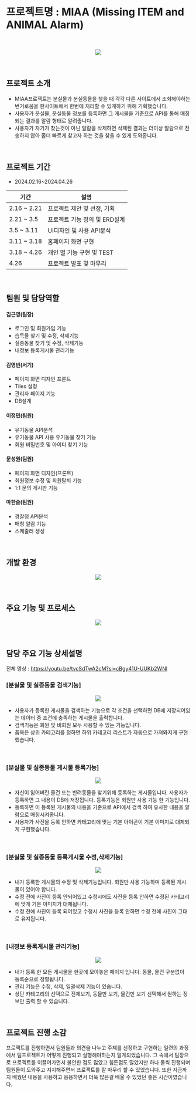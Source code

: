 # 프로젝트명 : MIAA (Missing ITEM and ANIMAL Alarm)
<br/>
<p align="center">
  <img src="https://github.com/jeongmin-Lee0321/MIAA/assets/146930254/d4218bb2-2664-45b9-ab5e-673f04e784cc">
</p>
<br/>

## 프로젝트 소개
* MIAA프로젝트는 분실물과 분실동물을 찾을 때 각각 다른 사이트에서 조회해야하는 번거로움을 한사이트에서 한번에 처리할 수 있게하기 위해 기획했습니다.
* 사용자가 분실물, 분실동물 정보를 등록하면 그 게시물을 기준으로 API를 통해 매칭되는 결과를 알람 형태로 알려줍니다. 
* 사용자가 자기가 찾는것이 아닌 알람을 삭제하면 삭제된 결과는 더이상 알람으로 전송하지 않아 좀더 빠르게 찾고자 하는 것을 찾을 수 있게 도와줍니다.
<br/>

## 프로젝트 기간
* 2024.02.16~2024.04.26

| 기간 | 설명 |
| ----- | ----- |
| 2.16 ~ 2.21  | 프로젝트 제안 및 선정, 기획 |
| 2.21 ~ 3.5 | 프로젝트 기능 정의 및 ERD설계 |
| 3.5 ~ 3.11 | UI디자인 및 사용 API분석 |
| 3.11 ~ 3.18 | 홈페이지 화면 구현 |
| 3.18 ~ 4.26 | 개인 별 기능 구현 및 TEST |
| 4.26 | 프로젝트 발표 및 마무리 |
<br/>

## 팀원 및 담당역할
#### 김근영(팀장) 
* 로그인 및 회원가입 기능
* 습득물 찾기 및 수정, 삭제기능
* 실종동물 찾기 및 수정, 삭제기능
* 내정보 등록게시물 관리기능
#### 김영빈(서기)
* 페이지 화면 디자인 프론트
* Tiles 설정
* 관리자 페이지 기능
* DB설계
#### 이정민(팀원)
* 유기동물 API분석
* 유기동물 API 사용 유기동물 찾기 기능
* 회원 비밀번호 및 아이디 찾기 기능
#### 문성원(팀원)
* 페이지 화면 디자인(프론트)
* 회원정보 수정 및 회원탈퇴 기능
* 1:1 문의 게시판 기능
#### 마한슬(팀원)
* 경찰청 API분석
* 매칭 알람 기능
* 스케줄러 생성
<br/>

## 개발 환경
<p align="center">
  <img src="https://github.com/kimgeen/SeoulTransport/assets/146930254/36b0e331-afea-433d-9f84-6d3def286eaf">
</p>
<br/>

## 주요 기능 및 프로세스
<p align="center">
  <img src="https://github.com/jeongmin-Lee0321/MIAA/assets/146930254/f70ac1bc-53a3-4038-b04a-ea7a859b7a39">
</p>
<br/>

## 담당 주요 기능 상세설명
 전체 영상 : https://youtu.be/tvcSdTwA2cM?si=cBgy41U-UUKb2WNl
<br/>

### [분실물 및 실종동물 검색기능]
<p align="center">
  <img src="https://github.com/jeongmin-Lee0321/MIAA/assets/146930254/aea79398-fa47-4dd4-9f35-34c5e5c60254">
</p>

* 사용자가 등록한 게시물을 검색하는 기능으로 각 조건을 선택하면 DB에 저장되어있는 데이터 중 조건에 충족하는 게시물을 출력합니다.
* 검색기능은 회원 및 비회원 모두 사용할 수 있는 기능입니다.
* 품목은 상위 카테고리를 정하면 하위 카테고리 리스트가 자동으로 가져와지게 구현했습니다.

<br/>

### [분실물 및 실종동물 게시물 등록기능]
<p align="center">
  <img src="https://github.com/jeongmin-Lee0321/MIAA/assets/146930254/616bc599-e1e3-4848-8596-58713d53bd02">
</p>

* 자신이 잃어버린 물건 또는 반려동물을 찾기위해 등록하는 게시물입니다. 사용자가 등록하면 그 내용이 DB에 저장됩니다. 등록기능은 회원만 사용 가능 한 기능입니다.
* 등록하면 이 등록된 게시물의 내용을 기준으로 API에서 검색 하여 유사한 내용을 알람으로 매칭시켜줍니다.
* 사용자가 사진을 등록 안하면 카테고리에 맞는 기본 아이콘이 기본 이미지로 대체되게 구현했습니다.

<br/>

### [분실물 및 실종동물 등록게시물 수정,삭제기능]
<p align="center">
  <img src="https://github.com/jeongmin-Lee0321/MIAA/assets/146930254/c9c7fedb-6216-4794-8760-245782c98f61">
</p>

* 내가 등록한 게시물의 수정 및 삭제기능입니다. 회원만 사용 가능하며 등록된 게시물이 있어야 합니다.
* 수정 전에 사진이 등록 안되어있고 수정시에도 사진을 등록 안하면 수정된 카테고리에 맞게 기본 이미지가 대체됩니다.
* 수정 전에 사진이 등록 되어있고 수정시 사진을 등록 안하면 수정 전에 사진이 그대로 유지됩니다.

<br/>

### [내정보 등록게시물 관리기능]
<p align="center">
  <img src="https://github.com/jeongmin-Lee0321/MIAA/assets/146930254/6899078b-89d8-4c55-b843-e8af1d28681c">
</p>

* 내가 등록 한 모든 게시물을 한곳에 모아놓은 페이지 입니다. 동물, 물건 구분없이 등록순으로 정렬됩니다.
* 관리 기능은 수정, 삭제, 일괄삭제 기능이 있습니다.
* 상단 카테고리의 선택으로 전체보기, 동물만 보기, 물건만 보기 선택해서 원하는 정보만 출력 할 수 있습니다.

<br/>

## 프로젝트 진행 소감
프로젝트를 진행하면서 팀원들과 의견을 나누고 주제를 선정하고 구현하는 일련의 과정에서 팀프로젝트가 어떻게 진행되고 실행해야하는지 알게되었습니다. 그 속에서 팀장으로 프로젝트를 이끌어가면서 불안한 점도 많았고 힘든점도 많았지만 하나 둘씩 진행되며 팀원들이 도와주고 지지해주면서 프로젝트를 잘 마무리 할 수 있었습니다. 또한 지금까지 배웠던 내용을 사용하고 응용하면서 더욱 많은걸 배울 수 있었던 좋은 시간이였습니다. 
